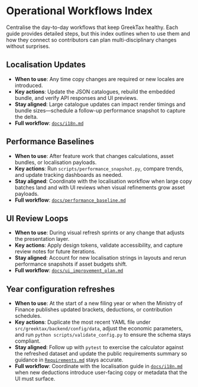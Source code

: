 # Operational Workflows Index

Centralise the day-to-day workflows that keep GreekTax healthy. Each guide
provides detailed steps, but this index outlines when to use them and how they
connect so contributors can plan multi-disciplinary changes without surprises.

## Localisation Updates
- **When to use**: Any time copy changes are required or new locales are
  introduced.
- **Key actions**: Update the JSON catalogues, rebuild the embedded bundle, and
  verify API responses and UI previews.
- **Stay aligned**: Large catalogue updates can impact render timings and
  bundle sizes—schedule a follow-up performance snapshot to capture the delta.
- **Full workflow**: [`docs/i18n.md`](i18n.md)

## Performance Baselines
- **When to use**: After feature work that changes calculations, asset bundles,
  or localisation payloads.
- **Key actions**: Run `scripts/performance_snapshot.py`, compare trends, and
  update tracking dashboards as needed.
- **Stay aligned**: Coordinate with the localisation workflow when large copy
  batches land and with UI reviews when visual refinements grow asset payloads.
- **Full workflow**: [`docs/performance_baseline.md`](performance_baseline.md)

## UI Review Loops
- **When to use**: During visual refresh sprints or any change that adjusts the
  presentation layer.
- **Key actions**: Apply design tokens, validate accessibility, and capture
  review notes for future iterations.
- **Stay aligned**: Account for new localisation strings in layouts and rerun
  performance snapshots if asset budgets shift.
- **Full workflow**: [`docs/ui_improvement_plan.md`](ui_improvement_plan.md)

## Year configuration refreshes
- **When to use**: At the start of a new filing year or when the Ministry of
  Finance publishes updated brackets, deductions, or contribution schedules.
- **Key actions**: Duplicate the most recent YAML file under
  `src/greektax/backend/config/data`, adjust the economic parameters, and run
  `python scripts/validate_config.py` to ensure the schema stays compliant.
- **Stay aligned**: Follow up with `pytest` to exercise the calculator against
  the refreshed dataset and update the public requirements summary so guidance
  in [`Requirements.md`](../Requirements.md) stays accurate.
- **Full workflow**: Coordinate with the localisation guide in
  [`docs/i18n.md`](i18n.md) when new deductions introduce user-facing copy or
  metadata that the UI must surface.
